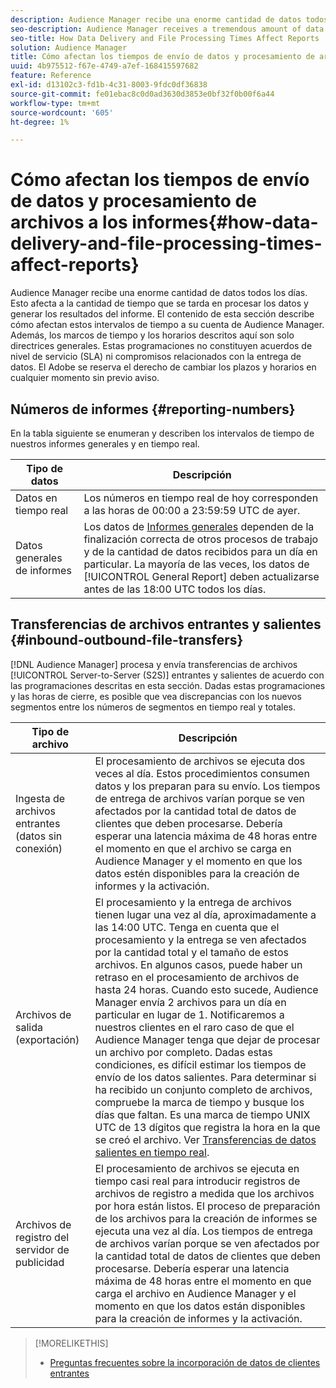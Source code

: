 ```yaml
---
description: Audience Manager recibe una enorme cantidad de datos todos los días. Esto afecta a la cantidad de tiempo que se tarda en procesar los datos y generar los resultados del informe. El contenido de esta sección describe cómo afectan estos intervalos de tiempo a su cuenta de Audience Manager. Además, los marcos de tiempo y los horarios descritos aquí son solo directrices generales. Estas programaciones no constituyen acuerdos de nivel de servicio (SLA) ni compromisos relacionados con la entrega de datos. El Adobe se reserva el derecho de cambiar los plazos y horarios en cualquier momento sin previo aviso.
seo-description: Audience Manager receives a tremendous amount of data every day. This affects the amount of time it takes to process your data and generate report results. The content in this section describes how these time intervals affect your Audience Manager account. Also, the time frames and schedules described here are general guidelines only. These schedules do not constitute Service-Level Agreements (SLAs) or commitments related to data delivery. Adobe reserves the right to change the time frames and schedules at any time without notice.
seo-title: How Data Delivery and File Processing Times Affect Reports
solution: Audience Manager
title: Cómo afectan los tiempos de envío de datos y procesamiento de archivos a los informes
uuid: 4b975512-f67e-4749-a7ef-168415597682
feature: Reference
exl-id: d13102c3-fd1b-4c31-8003-9fdc0df36838
source-git-commit: fe01ebac8c0d0ad3630d3853e0bf32f0b00f6a44
workflow-type: tm+mt
source-wordcount: '605'
ht-degree: 1%

---
```


# Cómo afectan los tiempos de envío de datos y procesamiento de archivos a los informes{#how-data-delivery-and-file-processing-times-affect-reports}

Audience Manager recibe una enorme cantidad de datos todos los días. Esto afecta a la cantidad de tiempo que se tarda en procesar los datos y generar los resultados del informe. El contenido de esta sección describe cómo afectan estos intervalos de tiempo a su cuenta de Audience Manager. Además, los marcos de tiempo y los horarios descritos aquí son solo directrices generales. Estas programaciones no constituyen acuerdos de nivel de servicio (SLA) ni compromisos relacionados con la entrega de datos. El Adobe se reserva el derecho de cambiar los plazos y horarios en cualquier momento sin previo aviso.

## Números de informes {#reporting-numbers}

<!-- 

c_reporting_file_transfer_timeframe.xml

 -->

En la tabla siguiente se enumeran y describen los intervalos de tiempo de nuestros informes generales y en tiempo real.


| Tipo de datos | Descripción |
|---|---|
| Datos en tiempo real | Los números en tiempo real de hoy corresponden a las horas de 00:00 a 23:59:59 UTC de ayer. |
| Datos generales de informes | Los datos de [Informes generales](../reporting/general-reports.md#general-reports-overview) dependen de la finalización correcta de otros procesos de trabajo y de la cantidad de datos recibidos para un día en particular. La mayoría de las veces, los datos de [!UICONTROL General Report] deben actualizarse antes de las 18:00 UTC todos los días. |

## Transferencias de archivos entrantes y salientes {#inbound-outbound-file-transfers}

[!DNL Audience Manager] procesa y envía transferencias de archivos [!UICONTROL Server-to-Server (S2S)] entrantes y salientes de acuerdo con las programaciones descritas en esta sección. Dadas estas programaciones y las horas de cierre, es posible que vea discrepancias con los nuevos segmentos entre los números de segmentos en tiempo real y totales.

| Tipo de archivo | Descripción |
|---|---|
| Ingesta de archivos entrantes (datos sin conexión) | El procesamiento de archivos se ejecuta dos veces al día. Estos procedimientos consumen datos y los preparan para su envío. Los tiempos de entrega de archivos varían porque se ven afectados por la cantidad total de datos de clientes que deben procesarse. Debería esperar una latencia máxima de 48 horas entre el momento en que el archivo se carga en Audience Manager y el momento en que los datos estén disponibles para la creación de informes y la activación. |
| Archivos de salida (exportación) | El procesamiento y la entrega de archivos tienen lugar una vez al día, aproximadamente a las 14:00 UTC. Tenga en cuenta que el procesamiento y la entrega se ven afectados por la cantidad total y el tamaño de estos archivos. En algunos casos, puede haber un retraso en el procesamiento de archivos de hasta 24 horas. Cuando esto sucede, Audience Manager envía 2 archivos para un día en particular en lugar de 1. Notificaremos a nuestros clientes en el raro caso de que el Audience Manager tenga que dejar de procesar un archivo por completo. Dadas estas condiciones, es difícil estimar los tiempos de envío de los datos salientes. Para determinar si ha recibido un conjunto completo de archivos, compruebe la marca de tiempo y busque los días que faltan. Es una marca de tiempo UNIX UTC de 13 dígitos que registra la hora en la que se creó el archivo. Ver [Transferencias de datos salientes en tiempo real](../integration/receiving-audience-data/real-time-outbound-transfers/real-time-outbound-transfers.md). |
| Archivos de registro del servidor de publicidad | El procesamiento de archivos se ejecuta en tiempo casi real para introducir registros de archivos de registro a medida que los archivos por hora están listos. El proceso de preparación de los archivos para la creación de informes se ejecuta una vez al día. Los tiempos de entrega de archivos varían porque se ven afectados por la cantidad total de datos de clientes que deben procesarse. Debería esperar una latencia máxima de 48 horas entre el momento en que carga el archivo en Audience Manager y el momento en que los datos están disponibles para la creación de informes y la activación. |

>[!MORELIKETHIS]
>
>* [Preguntas frecuentes sobre la incorporación de datos de clientes entrantes](../faq/faq-inbound-data-ingestion.md)

